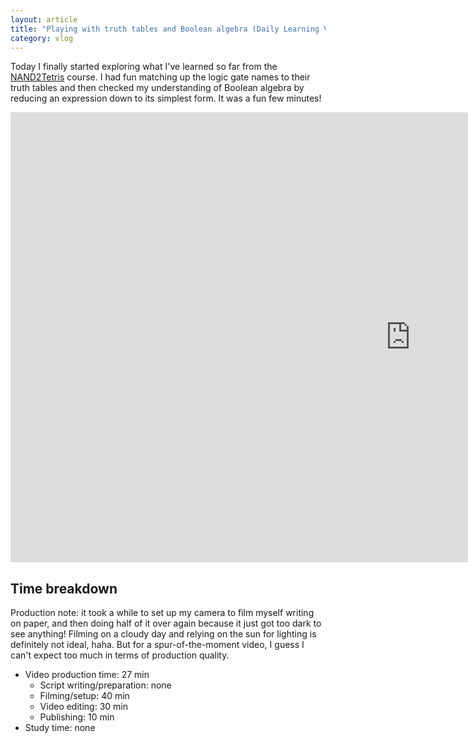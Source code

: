 ```yaml
---
layout: article
title: "Playing with truth tables and Boolean algebra (Daily Learning Vlog #98)"
category: vlog
---
```


Today I finally started exploring what I've learned so far from the [NAND2Tetris](http://nand2tetris.org/) course. I had fun matching up the logic gate names to their truth tables and then checked my understanding of Boolean algebra by reducing an expression down to its simplest form. It was a fun few minutes!

<iframe width="1280" height="720" src="https://www.youtube.com/embed/wfOU97a105M" frameborder="0" allowfullscreen></iframe>

## Time breakdown

Production note: it took a while to set up my camera to film myself writing on paper, and then doing half of it over again because it just got too dark to see anything! Filming on a cloudy day and relying on the sun for lighting is definitely not ideal, haha. But for a spur-of-the-moment video, I guess I can't expect too much in terms of production quality.

- Video production time: 27 min
  - Script writing/preparation: none
  - Filming/setup: 40 min
  - Video editing: 30 min
  - Publishing: 10 min
- Study time: none